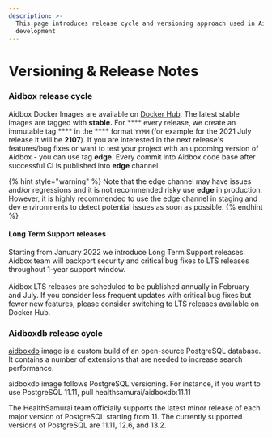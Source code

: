 ```yaml
---
description: >-
  This page introduces release cycle and versioning approach used in Aidbox
  development
---
```


# Versioning & Release Notes

### Aidbox release cycle

Aidbox Docker Images are available on [Docker Hub](https://hub.docker.com/u/healthsamurai). The latest stable images are tagged with **stable.** For \*\*\*\* every release, we create an immutable tag \*\*\*\* in the \*\*\*\* format `YYMM` (for example for the 2021 July release it will be **2107**). If you are interested in the next release's features/bug fixes or want to test your project with an upcoming version of Aidbox - you can use tag **edge**. Every commit into Aidbox code base after successful CI is published into **edge** channel.

{% hint style="warning" %}
Note that the edge channel may have issues and/or regressions and it is not recommended risky use **edge** in production. However, it is highly recommended to use the edge channel in staging and dev environments to detect potential issues as soon as possible.
{% endhint %}

#### Long Term Support releases

Starting from January 2022 we introduce Long Term Support releases. Aidbox team will backport security and critical bug fixes to LTS releases throughout 1-year support window.\
\
Aidbox LTS releases are scheduled to be published annually in February and July. If you consider less frequent updates with critical bug fixes but fewer new features, please consider switching to LTS releases available on Docker Hub.

### Aidboxdb release cycle

[aidboxdb](https://hub.docker.com/r/healthsamurai/aidboxdb/tags?page=1\&ordering=last\_updated) image is a custom build of an open-source PostgreSQL database. It contains a number of extensions that are needed to increase search performance.

aidboxdb image follows PostgreSQL versioning. For instance, if you want to use PostgreSQL 11.11, pull healthsamurai/aidboxdb:11.11

The HealthSamurai team officially supports the latest minor release of each major version of PostgreSQL starting from 11. The currently supported versions of PostgreSQL are 11.11, 12.6, and 13.2.
